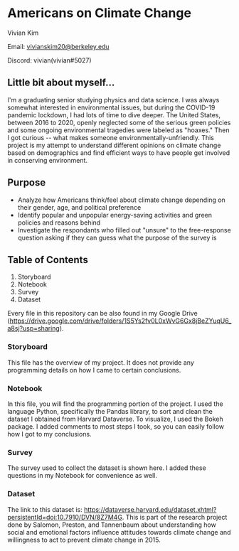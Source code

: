 # Americans on Climate Change

Vivian Kim 

Email: vivianskim20@berkeley.edu

Discord: vivian(vivian#5027)

## Little bit about myself...
I'm a graduating senior studying physics and data science. I was always somewhat interested in environmental issues, but during the COVID-19 pandemic lockdown, I had lots of time to dive deeper. The United States, between 2016 to 2020, openly neglected some of the serious green policies and some ongoing environmental tragedies were labeled as "hoaxes." Then I got curious -- what makes someone environmentally-unfriendly. This project is my attempt to understand different opinions on climate change based on demographics and find efficient ways to have people get involved in conserving environment.

## Purpose
- Analyze how Americans think/feel about climate change depending on their gender, age, and political preference
- Identify popular and unpopular energy-saving activities and green policies and reasons behind
- Investigate the respondants who filled out "unsure" to the free-response question asking if they can guess what the purpose of the survey is

## Table of Contents
1. Storyboard
2. Notebook
3. Survey
4. Dataset

Every file in this repository can be also found in my Google Drive (https://drive.google.com/drive/folders/1S5Ys2fv0L0xWvG6Gx8jBeZYuqU6_a8sj?usp=sharing).

### Storyboard
This file has the overview of my project. It does not provide any programming details on how I came to certain conclusions.

### Notebook
In this file, you will find the programming portion of the project. I used the language Python, specifically the Pandas library, to sort and clean the dataset I obtained from Harvard Dataverse. To visualize, I used the Bokeh package. I added comments to most steps I took, so you can easily follow how I got to my conclusions.

### Survey
The survey used to collect the dataset is shown here. I added these questions in my Notebook for convenience as well.

### Dataset
The link to this dataset is: https://dataverse.harvard.edu/dataset.xhtml?persistentId=doi:10.7910/DVN/8Z7M4G. This is part of the research project done by Salomon, Preston, and Tannenbaum about understanding how social and emotional factors influence attitudes towards climate change and willingness to act to prevent climate change in 2015.


